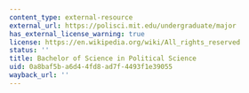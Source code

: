 ```yaml
---
content_type: external-resource
external_url: https://polisci.mit.edu/undergraduate/major
has_external_license_warning: true
license: https://en.wikipedia.org/wiki/All_rights_reserved
status: ''
title: Bachelor of Science in Political Science
uid: 0a8baf5b-a6d4-4fd8-ad7f-4493f1e39055
wayback_url: ''
---
```

